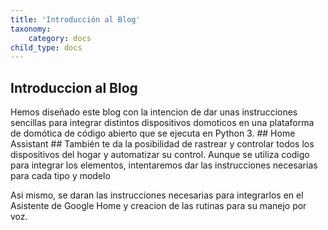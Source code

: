 ```yaml
---
title: 'Introducción al Blog'
taxonomy:
    category: docs
child_type: docs
---
```


## Introduccion al Blog

Hemos diseñado este blog con la intencion de dar unas instrucciones sencillas
para integrar distintos dispositivos domoticos en una plataforma de domótica
de código abierto que se ejecuta en Python 3. ## Home Assistant ##
También te da la posibilidad de rastrear y controlar todos los dispositivos
del hogar y automatizar su control. Aunque se utiliza codigo para integrar los
elementos, intentaremos dar las instrucciones necesarias para cada tipo y modelo

Asi mismo, se daran las instrucciones necesarias para integrarlos en el
Asistente de Google Home y creacion de las rutinas para su manejo por voz. 

